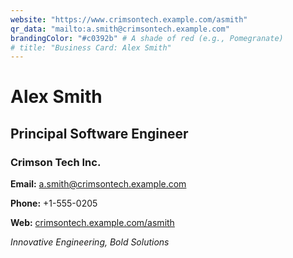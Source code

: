 ```yaml
---
website: "https://www.crimsontech.example.com/asmith"
qr_data: "mailto:a.smith@crimsontech.example.com"
brandingColor: "#c0392b" # A shade of red (e.g., Pomegranate)
# title: "Business Card: Alex Smith"
---
```


# Alex Smith
## Principal Software Engineer
### Crimson Tech Inc.

**Email:** a.smith@crimsontech.example.com

**Phone:** +1-555-0205

**Web:** [crimsontech.example.com/asmith](https://www.crimsontech.example.com/asmith)

*Innovative Engineering, Bold Solutions*
